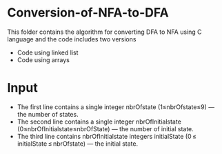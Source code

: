 # Conversion-of-NFA-to-DFA
This folder contains the algorithm for converting DFA to NFA using C language and the code includes two versions
- Code using linked list
- Code using arrays
# Input
- The first line contains a single integer nbrOfstate (1≤nbrOfstate≤9) — the number of states.
- The second line contains a single integer nbrOfInitialstate (0≤nbrOfInitialstate≤nbrOfState) — the number of initial state.
- The third line contains nbrOfInitialstate integers initialState (0 ≤ initialState ≤ nbrOfstate) — the initial state.